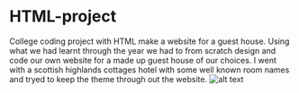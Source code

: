 # HTML-project
College coding project with HTML make a website for a guest house. Using what we had learnt through the year we had to from scratch design and code our own website for a made up guest house of our choices. I went with a scottish highlands cottages hotel with some well known room names and tryed to keep the theme through out the website.
![alt text]()
